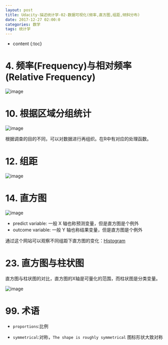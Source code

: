 ```yaml
---
layout: post
title: Udacity-描述统计学-02-数据可视化(频率,直方图,组距,倾斜分布)
date: 2017-12-27 02:00:0
categories: 数学
tags: 统计学
---
```

* content
{:toc}


# 4. 频率(Frequency)与相对频率(Relative Frequency)

![image](https://user-images.githubusercontent.com/18595935/34520022-3f4b125a-f0ca-11e7-9aa4-d48fb2dcb9b4.png)


# 10. 根据区域分组统计

![image](https://user-images.githubusercontent.com/18595935/34520370-b28f4aa0-f0cb-11e7-9fed-b88e4ed9ec34.png)

根据调查的目的不同，可以对数据进行再组织。在R中有对应的处理函数。

# 12. 组距

![image](https://user-images.githubusercontent.com/18595935/34650122-d53ab766-f3fe-11e7-9ef3-b741435e2ef8.png)

# 14. 直方图

![image](https://user-images.githubusercontent.com/18595935/34650172-c51cbcd4-f3ff-11e7-93c4-de425b6168fc.png)


- predict variable: 一般 X 轴也称预测变量，但是直方图是个例外
- outcome variable: 一般 Y 轴也称结果变量，但是直方图是个例外


通过这个网站可以观察不同组距下直方图的变化：[Histogram](http://www.shodor.org/interactivate/activities/Histogram/)


# 23. 直方图与柱状图

直方图与柱状图的对比，直方图的X轴是可量化的范围，而柱状图是分类变量。

![image](https://user-images.githubusercontent.com/18595935/34650282-fc49092c-f401-11e7-98aa-fe22561bdd8a.png)


# 99. 术语

- `proportions`:比例

- `symmetrical`:对称，`The shape is roughly symmetrical` 图标形状大致对称
